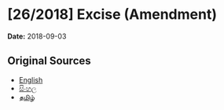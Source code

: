 # [26/2018] Excise (Amendment)

**Date:** 2018-09-03

## Original Sources

- [English](https://documents.gov.lk/view/acts/2018/9/26-2018_E.pdf)
- [සිංහල](https://documents.gov.lk/view/acts/2018/9/26-2018_S.pdf)
- [தமிழ்](https://documents.gov.lk/view/acts/2018/9/26-2018_T.pdf)
